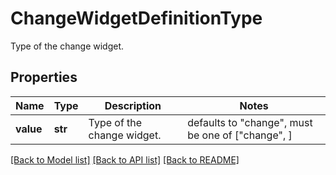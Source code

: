 # ChangeWidgetDefinitionType

Type of the change widget.

## Properties

| Name      | Type    | Description                | Notes                                             |
| --------- | ------- | -------------------------- | ------------------------------------------------- |
| **value** | **str** | Type of the change widget. | defaults to "change", must be one of ["change", ] |

[[Back to Model list]](README.md#documentation-for-models) [[Back to API list]](README.md#documentation-for-api-endpoints) [[Back to README]](README.md)
